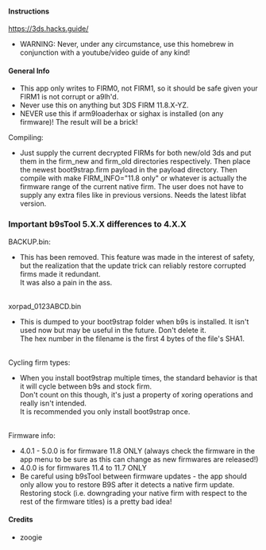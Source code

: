 #### Instructions

https://3ds.hacks.guide/<br>
- WARNING: Never, under any circumstance, use this homebrew in conjunction with a youtube/video guide of any kind!<br>

#### General Info

- This app only writes to FIRM0, not FIRM1, so it should be safe given your FIRM1 is not corrupt or a9lh'd.<br>
- Never use this on anything but 3DS FIRM 11.8.X-YZ.<br>
- NEVER use this if arm9loaderhax or sighax is installed (on any firmware)! The result will be a brick!<br>

Compiling: 
- Just supply the current decrypted FIRMs for both new/old 3ds and put them in the firm_new and firm_old 
directories respectively. Then place the newest boot9strap.firm payload in the payload directory. Then compile with
make FIRM_INFO="11.8 only" or whatever is actually the firmware range of the current native firm.
The user does not have to supply any extra files like in previous versions. Needs the latest libfat version.

### Important b9sTool 5.X.X differences to 4.X.X

BACKUP.bin:<br>
- This has been removed. This feature was made in the interest of safety, but the realization that the update trick can reliably restore corrupted firms made it redundant.<br>
It was also a pain in the ass.<br><br>

xorpad_0123ABCD.bin<br>
- This is dumped to your boot9strap folder when b9s is installed. It isn't used now but may be useful in the future. Don't delete it.<br>
The hex number in the filename is the first 4 bytes of the file's SHA1.<br><br>

Cycling firm types:<br>
- When you install boot9strap multiple times, the standard behavior is that it will cycle between b9s and stock firm.<br>
Don't count on this though, it's just a property of xoring operations and really isn't intended.<br>
It is recommended you only install boot9strap once.<br><br>

Firmware info:<br>
- 4.0.1 - 5.0.0 is for firmware 11.8 ONLY (always check the firmware in the app menu to be sure as this can change as new firmwares are released!)<br>
- 4.0.0 is for firmwares 11.4 to 11.7 ONLY<br>
- Be careful using b9sTool between firmware updates -  the app should only allow you to restore B9S after it detects a native firm update. Restoring stock (i.e. downgrading your native firm with respect to the rest of the firmware titles) is a pretty bad idea!<br>

#### Credits

+ zoogie

